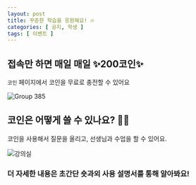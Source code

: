 ```yaml
---
layout: post
title: 꾸준한 학습을 응원해요! 🔥
categories: [ 공지, 학생 ]
tags: [ 이벤트 ]
---
```


## 접속만 하면 매일 매일 ✨200코인✨
`코인` 페이지에서 코인을 무료로 충전할 수 있어요

![Group 385](https://github.com/amicably-until-the-end/amicably-until-the-end.github.io/assets/52066828/d348b926-e9f6-454c-9420-4f976a5a7b69)

## 코인은 어떻게 쓸 수 있나요? 🙋🏻
코인을 사용해서 질문을 올리고, 선생님과 수업을 할 수 있어요.

![강의실](https://github.com/amicably-until-the-end/amicably-until-the-end.github.io/assets/52066828/3b906284-4c1c-4e45-a6ec-c1cb96b71b73)

### 더 자세한 내용은 초간단 숏과외 사용 설명서를 통해 알아봐요!

